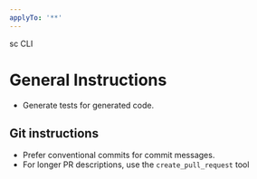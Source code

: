 ```yaml
---
applyTo: '**'
---
```


sc CLI

# General Instructions

- Generate tests for generated code.

## Git instructions

- Prefer conventional commits for commit messages.
- For longer PR descriptions, use the `create_pull_request` tool
